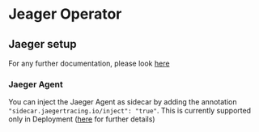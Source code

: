 # Jeager Operator

## Jaeger setup

For any further documentation, please look [here](https://www.jaegertracing.io/docs/1.22/operator/)

### Jaeger Agent

You can inject the Jaeger Agent as sidecar by adding the annotation `"sidecar.jaegertracing.io/inject": "true"`. 
This is currently supported only in Deployment
([here](https://www.jaegertracing.io/docs/1.22/operator/#auto-injecting-jaeger-agent-sidecars) for further details)
